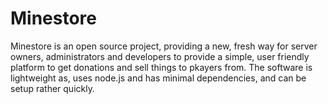 # Minestore
Minestore is an open source project, providing a new, fresh way for server owners, administrators and developers to provide a simple, user friendly platform to get donations and sell things to pkayers from.
The software is lightweight as, uses node.js and has minimal dependencies, and can be setup rather quickly.